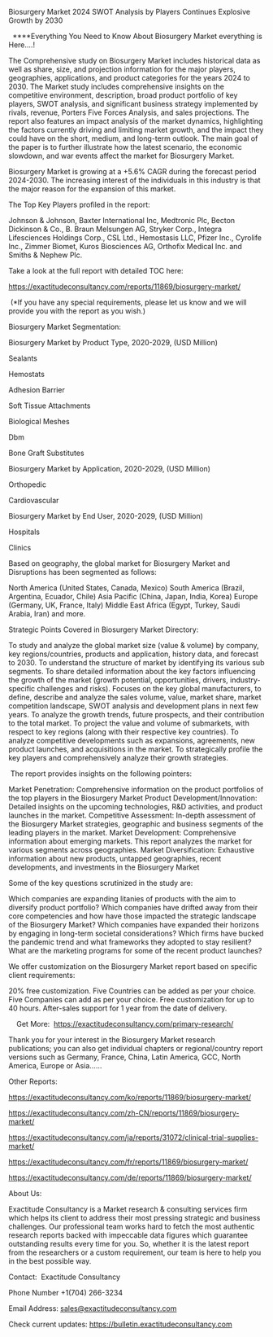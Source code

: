 Biosurgery Market 2024 SWOT Analysis by Players Continues Explosive Growth by 2030

  ****Everything You Need to Know About Biosurgery Market everything is Here....!

The Comprehensive study on Biosurgery Market includes historical data as well as share, size, and projection information for the major players, geographies, applications, and product categories for the years 2024 to 2030. The Market study includes comprehensive insights on the competitive environment, description, broad product portfolio of key players, SWOT analysis, and significant business strategy implemented by rivals, revenue, Porters Five Forces Analysis, and sales projections. The report also features an impact analysis of the market dynamics, highlighting the factors currently driving and limiting market growth, and the impact they could have on the short, medium, and long-term outlook. The main goal of the paper is to further illustrate how the latest scenario, the economic slowdown, and war events affect the market for Biosurgery Market.

Biosurgery Market is growing at a +5.6% CAGR during the forecast period 2024-2030. The increasing interest of the individuals in this industry is that the major reason for the expansion of this market.

The Top Key Players profiled in the report: 

Johnson & Johnson, Baxter International Inc, Medtronic Plc, Becton Dickinson & Co., B. Braun Melsungen AG, Stryker Corp., Integra Lifesciences Holdings Corp., CSL Ltd., Hemostasis LLC, Pfizer Inc., Cyrolife Inc., Zimmer Biomet, Kuros Biosciences AG, Orthofix Medical Inc. and Smiths & Nephew Plc.

Take a look at the full report with detailed TOC here:

https://exactitudeconsultancy.com/reports/11869/biosurgery-market/

 (*If you have any special requirements, please let us know and we will provide you with the report as you wish.)

Biosurgery Market Segmentation:

Biosurgery Market by Product Type, 2020-2029, (USD Million)

Sealants

Hemostats

Adhesion Barrier

Soft Tissue Attachments

Biological Meshes

Dbm

Bone Graft Substitutes

Biosurgery Market by Application, 2020-2029, (USD Million)

Orthopedic

Cardiovascular

Biosurgery Market by End User, 2020-2029, (USD Million)

Hospitals

Clinics

Based on geography, the global market for Biosurgery Market and Disruptions has been segmented as follows:

North America (United States, Canada, Mexico)
South America (Brazil, Argentina, Ecuador, Chile)
Asia Pacific (China, Japan, India, Korea)
Europe (Germany, UK, France, Italy)
Middle East Africa (Egypt, Turkey, Saudi Arabia, Iran) and more.

Strategic Points Covered in Biosurgery Market Directory:

To study and analyze the global market size (value & volume) by company, key regions/countries, products and application, history data, and forecast to 2030.
To understand the structure of market by identifying its various sub segments.
To share detailed information about the key factors influencing the growth of the market (growth potential, opportunities, drivers, industry-specific challenges and risks).
Focuses on the key global manufacturers, to define, describe and analyze the sales volume, value, market share, market competition landscape, SWOT analysis and development plans in next few years.
To analyze the growth trends, future prospects, and their contribution to the total market.
To project the value and volume of submarkets, with respect to key regions (along with their respective key countries).
To analyze competitive developments such as expansions, agreements, new product launches, and acquisitions in the market.
To strategically profile the key players and comprehensively analyze their growth strategies.

 The report provides insights on the following pointers:

Market Penetration: Comprehensive information on the product portfolios of the top players in the Biosurgery Market
Product Development/Innovation: Detailed insights on the upcoming technologies, R&D activities, and product launches in the market.
Competitive Assessment: In-depth assessment of the Biosurgery Market strategies, geographic and business segments of the leading players in the market.
Market Development: Comprehensive information about emerging markets. This report analyzes the market for various segments across geographies.
Market Diversification: Exhaustive information about new products, untapped geographies, recent developments, and investments in the Biosurgery Market

Some of the key questions scrutinized in the study are:

Which companies are expanding litanies of products with the aim to diversify product portfolio?
Which companies have drifted away from their core competencies and how have those impacted the strategic landscape of the Biosurgery Market?
Which companies have expanded their horizons by engaging in long-term societal considerations?
Which firms have bucked the pandemic trend and what frameworks they adopted to stay resilient?
What are the marketing programs for some of the recent product launches?

We offer customization on the Biosurgery Market report based on specific client requirements:

20% free customization.
Five Countries can be added as per your choice.
Five Companies can add as per your choice.
Free customization for up to 40 hours.
After-sales support for 1 year from the date of delivery.

    Get More:  https://exactitudeconsultancy.com/primary-research/

Thank you for your interest in the Biosurgery Market research publications; you can also get individual chapters or regional/country report versions such as Germany, France, China, Latin America, GCC, North America, Europe or Asia……

Other Reports:

https://exactitudeconsultancy.com/ko/reports/11869/biosurgery-market/

https://exactitudeconsultancy.com/zh-CN/reports/11869/biosurgery-market/

https://exactitudeconsultancy.com/ja/reports/31072/clinical-trial-supplies-market/

https://exactitudeconsultancy.com/fr/reports/11869/biosurgery-market/

https://exactitudeconsultancy.com/de/reports/11869/biosurgery-market/

About Us:

Exactitude Consultancy is a Market research & consulting services firm which helps its client to address their most pressing strategic and business challenges. Our professional team works hard to fetch the most authentic research reports backed with impeccable data figures which guarantee outstanding results every time for you. So, whether it is the latest report from the researchers or a custom requirement, our team is here to help you in the best possible way.

Contact:  Exactitude Consultancy

Phone Number +1(704) 266-3234

Email Address: sales@exactitudeconsultancy.com

Check current updates: https://bulletin.exactitudeconsultancy.com
